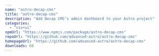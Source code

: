```yaml
---
name: "astro-decap-cms"
title: "astro-decap-cms"
description: "Add Decap CMS’s admin dashboard to your Astro project"
categories:
  - "css+ui"
npmUrl: "https://www.npmjs.com/package/astro-decap-cms"
repoUrl: "https://github.com/advanced-astro/astro-decap-cms"
homepageUrl: "https://github.com/advanced-astro/astro-decap-cms"
downloads: 68
---
```

